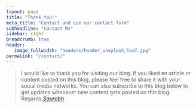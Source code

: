 ```yaml
---
layout: page
title: "Thank You!"
meta_title: "Contact and use our contact form"
subheadline: "Contact Me"
sidebar: right
breadcrumb: true
header:
   image_fullwidth: "headers/header_unsplash_leaf.jpg"
permalink: "/contact/"
---
```



> <span class="teaser">I would like to thank you for visiting our blog. If you liked an article or content posted on this blog,
please feel free to share it with your social media networks. You can also subscribe to this blog 
below to get updates whenever new content gets posted on this blog.  
Regards,</span><cite>[Saurabh](https://www.sauramy.com)</cite>



